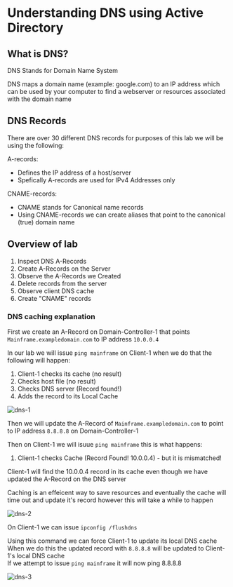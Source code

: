 # Understanding DNS using Active Directory

## What is DNS?

DNS Stands for Domain Name System

DNS maps a domain name (example: google.com) to an IP address which can be used by your computer to find a webserver or resources associated with the domain name

## DNS Records
There are over 30 different DNS records for purposes of this lab we will be using the following:  

A-records:
  - Defines the IP address of a host/server
  - Spefically A-records are used for IPv4 Addresses only
  
CNAME-records:
- CNAME stands for Canonical name records
- Using CNAME-records we can create aliases that point to the canonical (true) domain name

## Overview of lab

1. Inspect DNS A-Records
2. Create A-Records on the Server
3. Observe the A-Records we Created
4. Delete records from the server
5. Observe client DNS cache
6. Create "CNAME" records

### DNS caching explanation

First we create an A-Record on Domain-Controller-1 that points `Mainframe.exampledomain.com` to IP address `10.0.0.4`

In our lab we will issue `ping mainframe` on Client-1 when we do that the following will happen:

1. Client-1 checks its cache (no result)
2. Checks host file (no result)
3. Checks DNS server (Record found!)
4. Adds the record to its Local Cache

![dns-1](https://github.com/user-attachments/assets/38d4d17c-3c7d-4505-b695-1ba02cb24307)

Then we will update the A-Record of `Mainframe.exampledomain.com` to point to IP address `8.8.8.8` on Domain-Controller-1

Then on Client-1 we will isuue `ping mainframe` this is what happens:
1. Client-1 checks Cache (Record Found! 10.0.0.4) - but it is mismatched!

Client-1 will find the 10.0.0.4 record in its cache even though we have updated the A-Record on the DNS server

Caching is an effeicent way to save resources and eventually the cache will time out and update it's record however this will take a while to happen

![dns-2](https://github.com/user-attachments/assets/3560e067-20bf-4cba-9734-0ca454bc3c33)

On Client-1 we can issue `ipconfig /flushdns`  


Using this command we can force Client-1 to update its local DNS cache  
When we do this the updated record with `8.8.8.8` will be updated to Client-1's local DNS cache  
If we attempt to issue `ping mainframe` it will now ping 8.8.8.8

![dns-3](https://github.com/user-attachments/assets/171551bf-db65-49a4-8b6c-46d18a118836)





